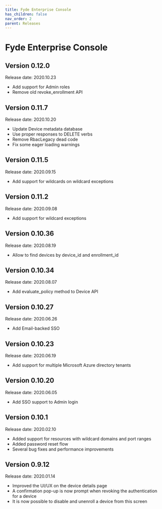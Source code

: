 ```yaml
---
title: Fyde Enterprise Console
has_children: false
nav_order: 2
parent: Releases
---
```

# Fyde Enterprise Console

## Version 0.12.0

Release date: 2020.10.23

- Add support for Admin roles
- Remove old revoke_enrollment API

## Version 0.11.7

Release date: 2020.10.20

- Update Device metadata database
- Use proper responses to DELETE verbs
- Remove RbacLegacy dead code
- Fix some eager loading warnings

## Version 0.11.5

Release date: 2020.09.15

- Add support for wildcards on wildcard exceptions

## Version 0.11.2

Release date: 2020.09.08

- Add support for wildcard exceptions

## Version 0.10.36

Release date: 2020.08.19

- Allow to find devices by device_id and enrollment_id

## Version 0.10.34

Release date: 2020.08.07

- Add evaluate_policy method to Device API

## Version 0.10.27

Release date: 2020.06.26

- Add Email-backed SSO

## Version 0.10.23

Release date: 2020.06.19

- Add support for multiple Microsoft Azure directory tenants

## Version 0.10.20

Release date: 2020.06.05

- Add SSO support to Admin login

## Version 0.10.1

Release date: 2020.02.10

- Added support for resources with wildcard domains and port ranges
- Added password reset flow
- Several bug fixes and performance improvements

## Version 0.9.12

Release date: 2020.01.14

- Improved the UI/UX on the device details page
- A confirmation pop-up is now prompt when revoking the authentication for a device
- It is now possible to disable and unenroll a device from this screen
